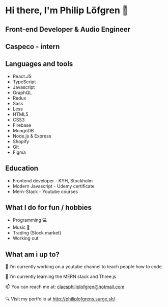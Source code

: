 # Hi there, I'm Philip Löfgren 👋

## Front-end Developer & Audio Engineer  
## Caspeco - intern

## Languages and tools
- React.JS
- TypeScript
- Javascript
- GraphQL
- Redux
- Sass
- Less
- HTML5
- CSS3
- Firebase
- MongoDB
- Node.js & Express
- Shopify
- Git
- Figma

## Education
- Frontend developer - KYH, Stockholm
- Modern Javascript - Udemy certificate
- Mern-Stack - Youtube courses

## What I do for fun / hobbies
- Programming 💻
- Music 🎸
- Trading (Stock market)
- Working out

## What am i up to?

🔭 I’m currently working on a youtube channel to teach people how to code. 

🌱 I’m currently learning the MERN stack and Three.js

📫 You can reach me at: claesphiliplofgren@hotmail.com

🔍 Visit my portfolio at http://philiplofgrens.surge.sh/
